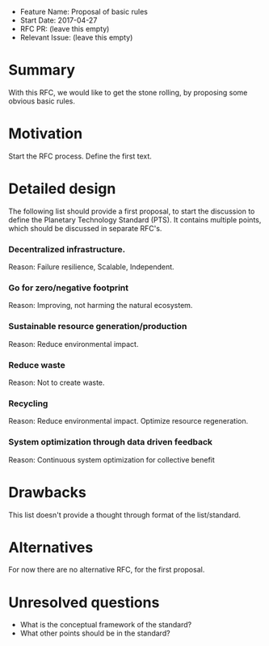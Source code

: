 - Feature Name: Proposal of basic rules
- Start Date: 2017-04-27
- RFC PR: (leave this empty)
- Relevant Issue: (leave this empty)

# Summary
[summary]: #summary

With this RFC, we would like to get the stone rolling, by proposing some obvious basic rules.

# Motivation
[motivation]: #motivation

Start the RFC process. Define the first text.

# Detailed design
[design]: #detailed-design

The following list should provide a first proposal, to start the discussion to define the Planetary Technology Standard (PTS).
It contains multiple points, which should be discussed in separate RFC's.

### Decentralized infrastructure.
Reason: Failure resilience, Scalable, Independent.

### Go for zero/negative footprint
Reason: Improving, not harming the natural ecosystem.

### Sustainable resource generation/production
Reason: Reduce environmental impact.

### Reduce waste
Reason: Not to create waste.

### Recycling
Reason: Reduce environmental impact. Optimize resource regeneration.

### System optimization through data driven feedback
Reason: Continuous system optimization for collective benefit

# Drawbacks
[drawbacks]: #drawbacks

This list doesn't provide a thought through format of the list/standard.

# Alternatives
[alternatives]: #alternatives

For now there are no alternative RFC, for the first proposal.

# Unresolved questions
[unresolved]: #unresolved-questions

- What is the conceptual framework of the standard?
- What other points should be in the standard?
